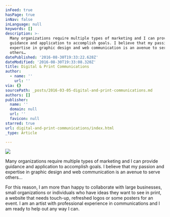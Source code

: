 ```yaml
---
inFeed: true
hasPage: true
inNav: false
inLanguage: null
keywords: []
description: >-
  Many organizations require multiple types of marketing and I can provide
  guidance and application to accomplish goals. I believe that my passion and
  expertise in graphic design and web communication is an avenue to serve
  others…
datePublished: '2016-08-30T19:33:22.628Z'
dateModified: '2016-08-30T19:33:08.320Z'
title: Digital & Print Communications
author:
  - name: ''
    url: ''
via: {}
sourcePath: _posts/2016-03-05-digital-and-print-communications.md
authors: []
publisher:
  name: ''
  domain: null
  url: ''
  favicon: null
starred: true
url: digital-and-print-communications/index.html
_type: Article

---
```

![](https://s3-us-west-2.amazonaws.com/the-grid-img/p/ec942a854ae9accac1cf29f5d7ef01d2cd1d1dd1.jpg)

Many organizations require multiple types of marketing and I can provide guidance and application to accomplish goals. I believe that my passion and expertise in graphic design and web communication is an avenue to serve others...

For this reason, I am more than happy to collaborate with large businesses, small organizations or individuals who have ideas they want to see in print, a website that needs touch-up, refreshed logos or some posters for an event. I am an artist with professional experience in communications and I am ready to help out any way I can.